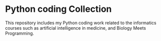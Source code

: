 # Python coding Collection
This repository includes my Python coding work related to the informatics courses such as artificial intelligence in medicine, and Biology Meets Programming.

